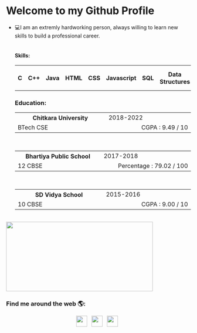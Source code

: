 ### <h1>Welcome to my Github Profile</h1>

<ul list-style-type="none">
  <li>💻I am an extremly hardworking person, always willing to learn new skills to build a professional career.</li>
  <br>
  <l1> <h4>Skills:</h4> <table border="0">
    <tr>
      <th>C</th>
      <th>C++</th>
      <th>Java</th>
      <th>HTML</th>
      <th>CSS</th>
      <th>Javascript</th>
      <th>SQL</th>
      <th>Data Structures</th>
      <th>DBMS</th>
      <th>OPPs</th>
      <th>Google Cloud Platform</th>
    </tr>
    </table>
    </l1>
  <l1><h3>Education:</h3>
  <table>
    <div>
    <tr>
      <th width="400px">Chitkara University</th>
      <td width="400px">2018-2022</td>
    </tr>
    <tr>
      <td width="400px">BTech CSE</td>
      <td width="400px" style="text-align:right">CGPA : 9.49 / 10 </td>
    </tr>
    </div>
    </table>
    <br>
    <table>
    <div>
    <tr>
      <th width="400px">Bhartiya Public School</th>
      <td width="400px">2017-2018</td>
    </tr>
    <tr>
      <td width="400px">12 CBSE</td>
      <td width="400px" style="text-align:right">Percentage : 79.02 / 100</td>
    </tr>
    </div>
    </table>
    <br>
    <table>
    <div>
    <tr>
      <th width="400px">SD Vidya School</th>
      <td width="400px">2015-2016</td>
    </tr>
    <tr>
      <td width="400px">10 CBSE</td>
      <td width="400px" style="text-align:right">CGPA : 9.00  / 10 </td>
    </tr>
    </div>
    </table>
  </l1>
  </ul>
<br>
    
 <div><img src = "https://github-readme-stats.vercel.app/api/top-langs/?username=RaktiSingal&langs_count=10&layout=compact&title_color=63cda9" width="400px" height="190px" />
  
  </div>
<h3> Find me around the web 🌎:</h3>
<center>
<a href="https://www.linkedin.com/in/rakti-singal" target="_blank"><img height="30" src="https://img.shields.io/badge/linkedin-blue.svg?&style=for-the-badge&logo=linkedin&logoColor=white" /></a> &nbsp;
<a href="mailto:raktisingal83@gmail.com" style="text-decoration:none"><img height="30" src = "https://img.shields.io/badge/gmail-c14438?&style=for-the-badge&logo=gmail&logoColor=white"></a> &nbsp;
<a href="https://www.facebook.com/SingalRakti" target="_blank"><img height="30" src = "https://img.shields.io/badge/Facebook-036be4.svg?&style=for-the-badge&logo=facebook&logoColor=white"></a> &nbsp;


  </center>
  
<style>
  td,th
  {
  width:400px;
  }
</style>
